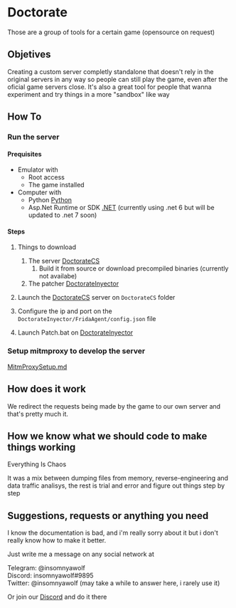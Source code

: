 # Doctorate

Those are a group of tools for a certain game (opensource on request)

## Objetives

Creating a custom server completly standalone that doesn't rely in the original servers in any way so people can still play the game,
even after the oficial game servers close.
It's also a great tool for people that wanna experiment and try things in a more "sandbox" like way

## How To

### Run the server

#### Prequisites

* Emulator with 
  * Root access
  * The game installed
* Computer with
  * Python [Python](https://www.python.org/downloads/)
  * Asp.Net Runtime or SDK [.NET](https://dotnet.microsoft.com/en-us/download) (currently using .net 6 but will be updated to .net 7 soon)

#### Steps

1. Things to download
   1. The server [DoctorateCS]
      1. Build it from source or download precompiled binaries (currently not availabe)
   2. The patcher [DoctorateInyector]

2. Launch the [DoctorateCS] server on ``DoctorateCS`` folder

3. Configure the ip and port on the ``DoctorateInyector/FridaAgent/config.json`` file

4. Launch Patch.bat on [DoctorateInyector]

### Setup mitmproxy to develop the server

[MitmProxySetup.md](/MitmProxySetup.md)

## How does it work

We redirect the requests being made by the game to our own server and that's pretty much it.

## How we know what we should code to make things working

Everything Is Chaos

It was a mix between dumping files from memory, reverse-engineering and data traffic analisys, the rest is trial and error and figure out things step by step

## Suggestions, requests or anything you need

I know the documentation is bad, and i'm really sorry about it but i don't really know how to make it better.

Just write me a message on any social network at

Telegram: @insomnyawolf  
Discord: insomnyawolf#9895  
Twitter: @insomnyawolf (may take a while to answer here, i rarely use it)

Or join our [Discord] and do it there

[Discord]: https://discord.gg/pUj8HQ5FQU
[DoctorateCS]: https://github.com/DoctorateCS/DoctorateCS
[DoctorateInyector]: https://github.com/DoctorateCS/DoctorateInyector